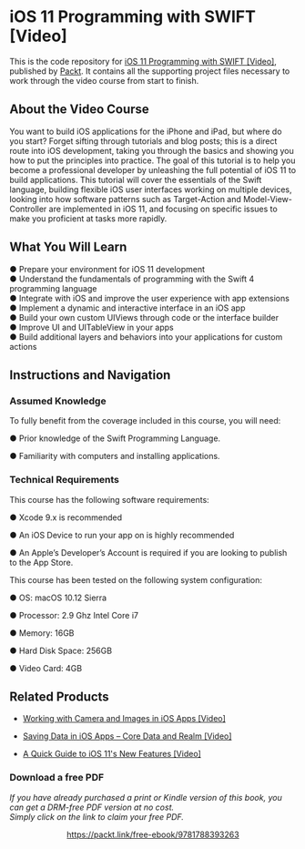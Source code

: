 # iOS 11 Programming with SWIFT [Video]
This is the code repository for [iOS 11 Programming with SWIFT [Video]](https://www.packtpub.com/application-development/ios-11-programming-swift-video?utm_source=github&utm_medium=repository&utm_campaign=9781788393263), published by [Packt](https://www.packtpub.com/?utm_source=github). It contains all the supporting project files necessary to work through the video course from start to finish.
## About the Video Course
You want to build iOS applications for the iPhone and iPad, but where do you start? Forget sifting through tutorials and blog posts; this is a direct route into iOS development, taking you through the basics and showing you how to put the principles into practice. The goal of this tutorial is to help you become a professional developer by unleashing the full potential of iOS 11 to build applications. This tutorial will cover the essentials of the Swift language, building flexible iOS user interfaces working on multiple devices, looking into how software patterns such as Target-Action and Model-View-Controller are implemented in iOS 11, and focusing on specific issues to make you proficient at tasks more rapidly.



## What You Will Learn <br/>
● Prepare your environment for iOS 11 development <br/>
● Understand the fundamentals of programming with the Swift 4 programming language <br/>
● Integrate with iOS and improve the user experience with app extensions <br/>
● Implement a dynamic and interactive interface in an iOS app <br/>
● Build your own custom UIViews through code or the interface builder <br/>
● Improve UI and UITableView in your apps <br/>
● Build additional layers and behaviors into your applications for custom actions <br/>

## Instructions and Navigation
### Assumed Knowledge
To fully benefit from the coverage included in this course, you will need:<br/>

● Prior knowledge of the Swift Programming Language.

● Familiarity with computers and installing applications.

### Technical Requirements
This course has the following software requirements:<br/>

● Xcode 9.x is recommended

● An iOS Device to run your app on is highly recommended

● An Apple’s Developer’s Account is required if you are looking to publish to the App Store.

This course has been tested on the following system configuration:

● OS: macOS 10.12 Sierra

● Processor: 2.9 Ghz Intel Core i7

● Memory: 16GB

●	Hard Disk Space: 256GB

●	Video Card:  4GB


## Related Products
* [Working with Camera and Images in iOS Apps [Video]](https://www.packtpub.com/application-development/working-camera-and-images-ios-apps-video?utm_source=github&utm_medium=repository&utm_campaign=9781788291330)

* [Saving Data in iOS Apps – Core Data and Realm [Video]](https://www.packtpub.com/application-development/saving-data-ios-apps-–-core-data-and-realm-video?utm_source=github&utm_medium=repository&utm_campaign=9781788299442)

* [A Quick Guide to iOS 11's New Features [Video]](https://www.packtpub.com/application-development/quick-guide-ios-11s-new-features-video?utm_source=github&utm_medium=repository&utm_campaign=9781788832878)

### Download a free PDF

 <i>If you have already purchased a print or Kindle version of this book, you can get a DRM-free PDF version at no cost.<br>Simply click on the link to claim your free PDF.</i>
<p align="center"> <a href="https://packt.link/free-ebook/9781788393263">https://packt.link/free-ebook/9781788393263 </a> </p>